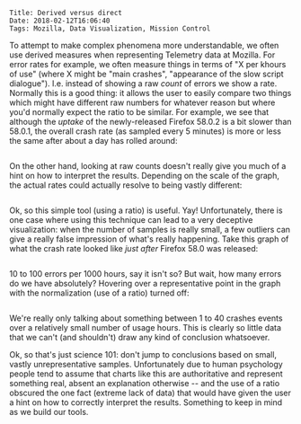     Title: Derived versus direct
    Date: 2018-02-12T16:06:40
    Tags: Mozilla, Data Visualization, Mission Control

To attempt to make complex phenomena more understandable, we often
use derived measures when representing Telemetry data at Mozilla. For
error rates for example, we often measure things in terms of "X per
khours of use" (where X might be "main crashes", "appearance of the
slow script dialogue"). I.e. instead of showing a raw *count* of errors
we show a rate. Normally this is a good thing: it allows
the user to easily compare two things which might have different
raw numbers for whatever reason but where you'd normally expect
the ratio to be similar. For example, we see that although the
*uptake* of the newly-released Firefox 58.0.2 is a bit slower than
58.0.1, the overall crash rate (as sampled every 5 minutes) is more
or less the same after about a day has rolled around:

<img srcset="/files/2018/02/main_crashes_normalized.png"/>

On the other hand, looking at raw counts doesn't really give you
much of a hint on how to interpret the results. Depending on the
scale of the graph, the actual rates could actually resolve to
being vastly different:

<img srcset="/files/2018/02/main_crashes_raw.png"/>

Ok, so this simple tool (using a ratio) is useful. Yay! Unfortunately,
there is one case where using this technique can lead to a very deceptive
visualization: when the number of samples is really small, a few outliers
can give a really false impression of what's really happening. Take this
graph of what the crash rate looked like *just after* Firefox 58.0 was
released:

<img srcset="/files/2018/02/relative_small_crash_counts.png"/>

10 to 100 errors per 1000 hours, say it isn't so? But wait, how many errors
do we have absolutely? Hovering over a representative point in the graph
with the normalization (use of a ratio) turned off:

<img srcset="/files/2018/02/absolute_small_crash_counts.png"/>

We're really only talking about something between 1 to 40 crashes events
over a relatively small number of usage hours. This is clearly so little
data that we can't (and shouldn't) draw any kind of conclusion whatsoever.

Ok, so that's just science 101: don't jump to conclusions based on
small, vastly unrepresentative samples. Unfortunately due to human
psychology people tend to assume that charts like this are authoritative
and represent something real, absent an explanation otherwise -- and
the use of a ratio obscured the one fact (extreme lack of data) that would
have given the user a hint on how to correctly interpret the results.
Something to keep in mind as we build our tools.

